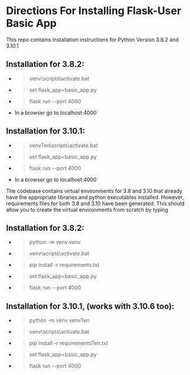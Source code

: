# Directions For Installing Flask-User Basic App

This repo contains installation instructions for Python Version 3.8.2 and 3.10.1 

## Installation for 3.8.2:

- >venv\scripts\activate.bat
- >set flask_app=basic_app.py
- >flask run --port 4000
- In a browser go to localhost:4000

## Installation for 3.10.1:

- >venvTen\scripts\activate.bat
- >set flask_app=basic_app.py
- >flask run --port 4000
- In a browser go to localhost:4000

The codebase contains virtual environments for 3.8 and 3.10 that already have the appropriate libraries and python executables installed.  However, requirements files for both 3.8 and 3.10 have been generated.  This should allow you to create the virtual environments from scratch by typing 

## Installation for 3.8.2:

- >python -m venv venv
- >venv\scripts\activate.bat
- >pip install -r requirements.txt
- >set flask_app=basic_app.py
- >flask run --port 4000

## Installation for 3.10.1, (works with 3.10.6 too):

- >python -m venv venvTen
- >venv\scripts\activate.bat
- >pip install -r requirementsTen.txt
- >set flask_app=basic_app.py
- >flask run --port 4000
